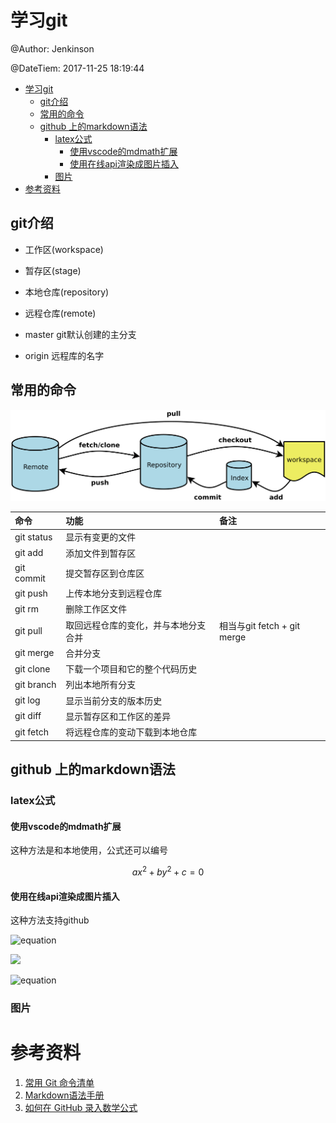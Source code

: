 
# 学习git

@Author:    Jenkinson

@DateTiem:  2017-11-25 18:19:44

- [学习git](#%E5%AD%A6%E4%B9%A0git)
    - [git介绍](#git%E4%BB%8B%E7%BB%8D)
    - [常用的命令](#%E5%B8%B8%E7%94%A8%E7%9A%84%E5%91%BD%E4%BB%A4)
    - [github 上的markdown语法](#github-%E4%B8%8A%E7%9A%84markdown%E8%AF%AD%E6%B3%95)
        - [latex公式](#latex%E5%85%AC%E5%BC%8F)
            - [使用vscode的mdmath扩展](#%E4%BD%BF%E7%94%A8vscode%E7%9A%84mdmath%E6%89%A9%E5%B1%95)
            - [使用在线api渲染成图片插入](#%E4%BD%BF%E7%94%A8%E5%9C%A8%E7%BA%BFapi%E6%B8%B2%E6%9F%93%E6%88%90%E5%9B%BE%E7%89%87%E6%8F%92%E5%85%A5)
        - [图片](#%E5%9B%BE%E7%89%87)
- [参考资料](#%E5%8F%82%E8%80%83%E8%B5%84%E6%96%99)

## git介绍

- 工作区(workspace)
- 暂存区(stage)
- 本地仓库(repository)
- 远程仓库(remote)

- master git默认创建的主分支
- origin 远程库的名字

## 常用的命令

![Alt](./fig/bg2015120901.png "命令图示")

| 命令       | 功能                                 | 备注                        |
| :--------- | :----------------------------------- | :-------------------------- |
| git status | 显示有变更的文件                     |                             |
| git add    | 添加文件到暂存区                     |                             |
| git commit | 提交暂存区到仓库区                   |                             |
| git push   | 上传本地分支到远程仓库               |                             |
| git rm     | 删除工作区文件                       |                             |
| git pull   | 取回远程仓库的变化，并与本地分支合并 | 相当与git fetch + git merge |
| git merge  | 合并分支                             |                             |
| git clone  | 下载一个项目和它的整个代码历史       |                             |
| git branch | 列出本地所有分支                     |                             |
| git log    | 显示当前分支的版本历史               |                             |
| git diff   | 显示暂存区和工作区的差异             |                             |
| git fetch  | 将远程仓库的变动下载到本地仓库       |                             |

## github 上的markdown语法

### latex公式

#### 使用vscode的mdmath扩展

这种方法是和本地使用，公式还可以编号

$$ ax^{2} + by^{2} + c = 0 $$

#### 使用在线api渲染成图片插入

这种方法支持github

![equation](http://latex.codecogs.com/gif.latex?x^2+y^2=z^2)

![](http://latex.codecogs.com/gif.latex?\\frac{1}{1+sin(x)})

![equation](http://chart.googleapis.com/chart?cht=tx&chl=\Large{x}=\frac{-b\pm\sqrt{b^2-4ac}}{2a})

### 图片

# 参考资料

1. [常用 Git 命令清单](http://www.ruanyifeng.com/blog/2015/12/git-cheat-sheet.html)
1. [Markdown语法手册](http://blog.leanote.com/post/freewalk/Markdown-%E8%AF%AD%E6%B3%95%E6%89%8B%E5%86%8C#title-9)
1. [如何在 GitHub 录入数学公式](http://www.jianshu.com/p/c169599726e1)
